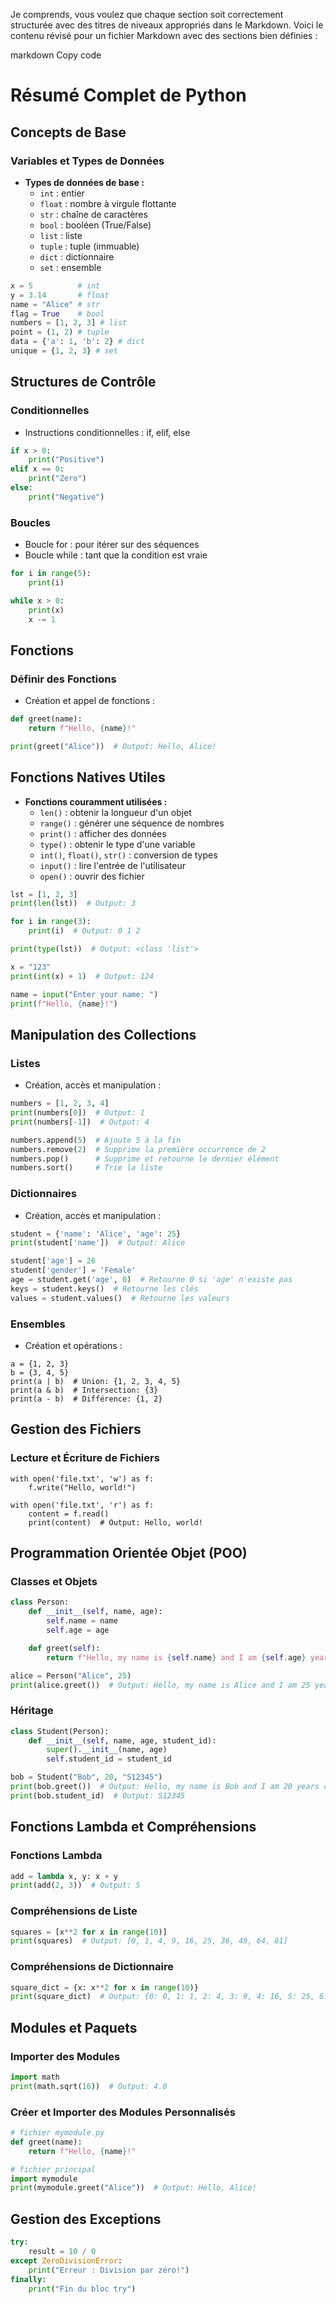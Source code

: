 
Je comprends, vous voulez que chaque section soit correctement structurée avec des titres de niveaux appropriés dans le Markdown. Voici le contenu révisé pour un fichier Markdown avec des sections bien définies :

markdown
Copy code
# Résumé Complet de Python

## Concepts de Base

### Variables et Types de Données
- **Types de données de base :**
  - `int` : entier
  - `float` : nombre à virgule flottante
  - `str` : chaîne de caractères
  - `bool` : booléen (True/False)
  - `list` : liste
  - `tuple` : tuple (immuable)
  - `dict` : dictionnaire
  - `set` : ensemble

```python
x = 5          # int
y = 3.14       # float
name = "Alice" # str
flag = True    # bool
numbers = [1, 2, 3] # list
point = (1, 2) # tuple
data = {'a': 1, 'b': 2} # dict
unique = {1, 2, 3} # set
```

## Structures de Contrôle

### Conditionnelles
- Instructions conditionnelles : if, elif, else

```python
if x > 0:
    print("Positive")
elif x == 0:
    print("Zero")
else:
    print("Negative")
```

### Boucles

- Boucle for : pour itérer sur des séquences
- Boucle while : tant que la condition est vraie

```python
for i in range(5):
    print(i)

while x > 0:
    print(x)
    x -= 1
```

## Fonctions

### Définir des Fonctions

- Création et appel de fonctions :
```python
def greet(name):
    return f"Hello, {name}!"

print(greet("Alice"))  # Output: Hello, Alice!
```

## Fonctions Natives Utiles
- **Fonctions couramment utilisées :**
  - `len()` : obtenir la longueur d'un objet
  - `range()` : générer une séquence de nombres
  - `print()` : afficher des données
  - `type()` : obtenir le type d'une variable
  - `int()`, `float()`, `str()` : conversion de types
  - `input()` : lire l'entrée de l'utilisateur
  - `open()` : ouvrir des fichier
  
```python
lst = [1, 2, 3]
print(len(lst))  # Output: 3

for i in range(3):
    print(i)  # Output: 0 1 2

print(type(lst))  # Output: <class 'list'>

x = "123"
print(int(x) + 1)  # Output: 124

name = input("Enter your name: ")
print(f"Hello, {name}!")
```

## Manipulation des Collections

### Listes

- Création, accès et manipulation :

```python
numbers = [1, 2, 3, 4]
print(numbers[0])  # Output: 1
print(numbers[-1])  # Output: 4

numbers.append(5)  # Ajoute 5 à la fin
numbers.remove(2)  # Supprime la première occurrence de 2
numbers.pop()      # Supprime et retourne le dernier élément
numbers.sort()     # Trie la liste
```

### Dictionnaires
- Création, accès et manipulation :
```python
student = {'name': 'Alice', 'age': 25}
print(student['name'])  # Output: Alice

student['age'] = 26
student['gender'] = 'Female'
age = student.get('age', 0)  # Retourne 0 si 'age' n'existe pas
keys = student.keys()  # Retourne les clés
values = student.values()  # Retourne les valeurs
```

### Ensembles
- Création et opérations :
```
a = {1, 2, 3}
b = {3, 4, 5}
print(a | b)  # Union: {1, 2, 3, 4, 5}
print(a & b)  # Intersection: {3}
print(a - b)  # Différence: {1, 2}
```

## Gestion des Fichiers

### Lecture et Écriture de Fichiers

```
with open('file.txt', 'w') as f:
    f.write("Hello, world!")

with open('file.txt', 'r') as f:
    content = f.read()
    print(content)  # Output: Hello, world!
```

## Programmation Orientée Objet (POO)

### Classes et Objets
```python
class Person:
    def __init__(self, name, age):
        self.name = name
        self.age = age

    def greet(self):
        return f"Hello, my name is {self.name} and I am {self.age} years old."

alice = Person("Alice", 25)
print(alice.greet())  # Output: Hello, my name is Alice and I am 25 years old.
```

### Héritage

```python
class Student(Person):
    def __init__(self, name, age, student_id):
        super().__init__(name, age)
        self.student_id = student_id

bob = Student("Bob", 20, "S12345")
print(bob.greet())  # Output: Hello, my name is Bob and I am 20 years old.
print(bob.student_id)  # Output: S12345
```

## Fonctions Lambda et Compréhensions

### Fonctions Lambda

```python
add = lambda x, y: x + y
print(add(2, 3))  # Output: 5
```

### Compréhensions de Liste

```python
squares = [x**2 for x in range(10)]
print(squares)  # Output: [0, 1, 4, 9, 16, 25, 36, 49, 64, 81]
```

### Compréhensions de Dictionnaire
```python
square_dict = {x: x**2 for x in range(10)}
print(square_dict)  # Output: {0: 0, 1: 1, 2: 4, 3: 9, 4: 16, 5: 25, 6: 36, 7: 49, 8: 64, 9: 81}
```

## Modules et Paquets

### Importer des Modules

```python
import math
print(math.sqrt(16))  # Output: 4.0
```

### Créer et Importer des Modules Personnalisés

```python
# fichier mymodule.py
def greet(name):
    return f"Hello, {name}!"

# fichier principal
import mymodule
print(mymodule.greet("Alice"))  # Output: Hello, Alice!
```

## Gestion des Exceptions
```python
try:
    result = 10 / 0
except ZeroDivisionError:
    print("Erreur : Division par zéro!")
finally:
    print("Fin du bloc try")
```